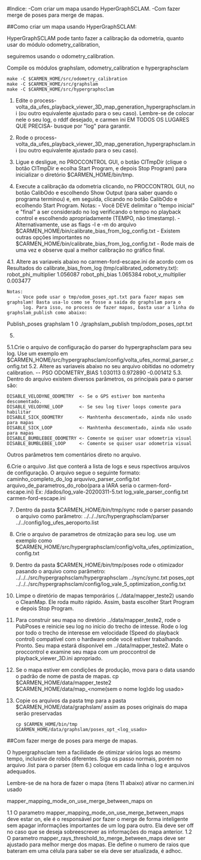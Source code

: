 #Indice:
  -Com criar um mapa usando HyperGraphSCLAM.
  -Com fazer merge de poses para merge de mapas.

##Como criar um mapa usando HyperGraphSCLAM:

HyperGraphSCLAM pode tanto fazer a calibração da odometria, quanto usar do módulo odometry_calibration, 

seguiremos usando o odometry_calibration.

Compile os módulos graphslam, odometry_calibration e hypergraphsclam

    make -C $CARMEN_HOME/src/odometry_calibration
    make -C $CARMEN_HOME/src/graphslam
    make -C $CARMEN_HOME/src/hypergraphsclam


1. Edite o process-volta_da_ufes_playback_viewer_3D_map_generation_hypergraphsclam.ini (ou outro equivalente ajustado para o seu caso). 
   Lembre-se de colocar nele o seu log, o rddf desejado, e carmen ini EM TODOS OS LUGARES QUE PRECISA- busque por "log" para garantir.

2. Rode o process-volta_da_ufes_playback_viewer_3D_map_generation_hypergraphsclam.ini (ou outro equivalente ajustado para o seu caso). 

3. Ligue e desligue, no PROCCONTROL GUI, o botão ClTmpDir (clique o botão ClTmpDir e ecolha Start Program, e depois Stop Program) para inicializar o diretório $CARMEN_HOME/bin/tmp.
 
4. Execute a calibração da odometria clicando, no PROCCONTROL GUI, no botão CalibOdo e escolhendo Show Output (para saber quando o programa terminou) e, em seguida, clicando no 
   botão CalibOdo e ecolhendo Start Program. 
	Notas:
		- Você DEVE delimitar o "tempo inicial" e "final" a ser considerado no log verificando o tempo no playback control e escolhendo apropriadamente (TEMPO, não timestamp).
		- Alternativamente, use as flags -l <linha inicial>  e -m <numero de linhas a partir da linha inicial> do arquivo $CARMEN_HOME/bin/calibrate_bias_from_log_config.txt
		- Existem outras opções importantes no $CARMEN_HOME/bin/calibrate_bias_from_log_config.txt
		- Rode mais de uma vez e observe qual a melhor calibração no gráfico final.

  4.1. Altere as variaveis abaixo no carmen-ford-escape.ini de acordo com os Resultados do calibrate_bias_from_log (tmp/calibrated_odometry.txt):
    robot_phi_multiplier			1.056087
    robot_phi_bias					1.065384
    robot_v_multiplier				0.003477


	Notas:
		- Voce pode usar o tmp/odom_poses_opt.txt para fazer mapas sem graphslam! Basta usa-lo como se fosse a saida do graphslam para o 
		  log. Para isso, no process de fazer mapas, basta usar a linha do graphslam_publish como abaixo:
 Publish_poses		graphslam	1		0			./graphslam_publish tmp/odom_poses_opt.txt

5. 
  5.1.Crie o arquivo de configuração do parser do hypergraphsclam para seu log. Use um exemplo em $CARMEN_HOME/src/hypergraphsclam/config/volta_ufes_normal_parser_config.txt
  5.2. Altere as variaveis abaixo no seu arquivo obitidas no odometry calibration. 
        -- PSO
        ODOMETRY_BIAS 1.030113 0.972890 -0.001412 
  5.3. Dentro do arquivo existem diversos parâmetros, os principais para o parser são:
   
	DISABLE_VELODYNE_ODOMETRY  <- Se o GPS estiver bom mantenha descomentado. 
	DISABLE_VELODYNE_LOOP      <- Se seu log tiver loops comente para habilitar
	DISABLE_SICK_ODOMETRY      <- Manhtenha descomentado, ainda não usado para mapas
	DISABLE_SICK_LOOP          <- Manhtenha descomentado, ainda não usado para mapas
	DISABLE_BUMBLEBEE_ODOMETRY <- Comente se quiser usar odometria visual
	DISABLE_BUMBLEBEE_LOOP     <- Comente se quiser usar odometria visual

Outros parâmetros tem comentários direto no arquivo.	

6.Crie o arquivo .list que conterá a lista de logs e seus rspectivos arquivos de configuração.
O arquivo segue o seguinte formato:
caminho_completo_do_log arquvivo_parser_config.txt arquivo_de_parametros_do_robo(para a IARA seria o carmen-ford-escape.ini)
Ex:
/dados/log_vale-20200311-5.txt log_vale_parser_config.txt carmen-ford-escape.ini

7. Dentro da pasta $CARMEN_HOME/bin/tmp/sync rode o parser pasando o arquivo como parâmetro: 
  ../../../src/hypergraphsclam/parser ../../config/log_ufes_aeroporto.list
  
8. Crie o arquivo de parametros de otmização para seu log. use um exemplo como $CARMEN_HOME/src/hypergraphsclam/config/volta_ufes_optimization_config.txt  
 
9. Dentro da pasta $CARMEN_HOME/bin/tmp/poses rode o otimizador pasando o arquivo como parâmetro: 
  ../../../src/hypergraphsclam/hypergraphsclam ../sync/sync.txt poses_opt ../../../src/hypergraphsclam/config/log_vale_5_optimization_config.txt 

10. Limpe o diretório de mapas temporários (../data/mapper_teste2) usando o CleanMap. Ele roda muito rápido. Assim, basta escolher Start Program e depois Stop Program.

11. Para construir seu mapa no diretório ../data/mapper_teste2, rode o PubPoses e reinicie seu log no início do trecho de intesse. Rode o log por todo o trecho de 
   interesse em velocidade (Speed do playback control) compatível com o hardware onde você estiver trabalhando.
   Pronto. Seu mapa estará disponível em ../data/mapper_teste2. Mate o proccontrol e examine seu mapa com um proccontrol de playback_viewer_3D.ini apropriado.

12. Se o mapa estiver em condições de produção, mova para o data usando o padrão de nome de pasta de mapas.
        cp $CARMEN_HOME/data/mapper_teste2  $CARMEN_HOME/data/map_<nome(sem o nome log)do log usado>

13. Copie os arquivos da pasta tmp para a pasta $CARMEN_HOME/data/graphslam/ assim as poses originais do mapa serão preservadas

        cp $CARMEN_HOME/bin/tmp  $CARMEN_HOME/data/graphslam/poses_opt_<log_usado>


##Com fazer merge de poses para merge de mapas.

O hypergraphsclam tem a facilidade de otimizar vários logs ao mesmo tempo, inclusive de robôs diferentes.
Siga os passo normais, porém no arquivo .list para o parser (item 6.) coloque em cada linha o log e arquivos adequados.

Lembre-se de na hora de fazer o mapa (itens 11 abaixo) ativar no carmen.ini usado

mapper_mapping_mode_on_use_merge_between_maps 			on

 1.1 O parametro mapper_mapping_mode_on_use_merge_between_maps deve estar on, ele é o responsável por fazer o merge de
     forma inteligente sem apagar informações importantes de um log para outro. 
     Ela deve ser off no caso que se deseja sobreescrever as informações do mapa anterior.
 1.2 O parametro mapper_rays_threshold_to_merge_between_maps deve ser ajustado para melhor merge dos mapas. 
     Ele define o numero de raios que bateram em uma célula para saber se ela deve ser atualizada, é adhoc.


